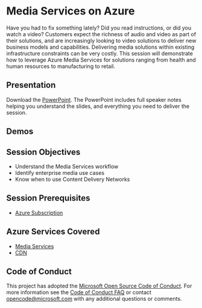 # Media Services on Azure
Have you had to fix something lately?  Did you read instructions, or did you watch a video?  Customers expect the richness of audio and video as part of their solutions, and are increasingly looking to video solutions to deliver new business models and capabilities.  Delivering media solutions within existing infrastructure constraints can be very costly.  This session will demonstrate how to leverage Azure Media Services for solutions ranging from health and human resources to manufacturing to retail.

## Presentation
Download the [PowerPoint](https://github.com/GSIAzureCOE/Media-Services/blob/master/MediaServices.pptx).
The PowerPoint includes full speaker notes helping you understand the slides, and everything you need to deliver the session.

## Demos

## Session Objectives
* Understand the Media Services workflow
* Identify enterprise media use cases
* Know when to use Content Delivery Networks

## Session Prerequisites
* [Azure Subscription](https://github.com/GSIAzureCOE/Designing-and-Managing-Azure-Subscriptions)

## Azure Services Covered
* [Media Services](https://azure.microsoft.com/en-us/documentation/services/media-services/)
* [CDN](https://azure.microsoft.com/en-us/documentation/services/cdn/)

## Code of Conduct
This project has adopted the [Microsoft Open Source Code of Conduct](https://opensource.microsoft.com/codeofconduct/). For more information see the [Code of Conduct FAQ](https://opensource.microsoft.com/codeofconduct/faq/) or contact [opencode@microsoft.com](mailto:opencode@microsoft.com) with any additional questions or comments.
